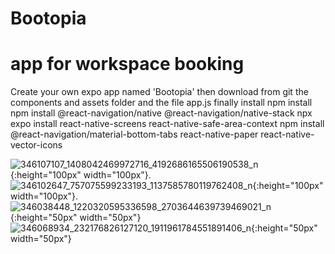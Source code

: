 # Bootopia
# app for workspace booking 
Create your own expo app named 'Bootopia'
then download from git the components and assets folder and the file app.js
finally install npm install 
 npm install @react-navigation/native @react-navigation/native-stack
 npx expo install react-native-screens react-native-safe-area-context
 npm install @react-navigation/material-bottom-tabs react-native-paper react-native-vector-icons

![346107107_1408042469972716_4192686165506190538_n](https://github.com/Aymenboch/Bootopia/assets/125556415/a81e0714-cec4-4bfb-9194-8ff2f1bba338){:height="100px" width="100px"}.
![346102647_757075599233193_1137585780119762408_n](https://github.com/Aymenboch/Bootopia/assets/125556415/3c4f1251-2b4b-4fa5-91ee-0fc0e3e1720f){:height="100px" width="100px"}.
![346038448_1220320595336598_2703644639739469021_n](https://github.com/Aymenboch/Bootopia/assets/125556415/923f3af9-cfad-4c34-bbfb-668870c6b284){:height="50px" width="50px"}
![346068934_232176826127120_1911961784551891406_n](https://github.com/Aymenboch/Bootopia/assets/125556415/5db03f71-5194-4408-a230-f66bea83256e){:height="50px" width="50px"}
